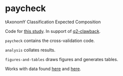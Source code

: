 # paycheck
tAxonomY Classification Expected Composition

Code for [this study](https://doi.org/10.1101/406611). In support of [q2-clawback](https://library.qiime2.org/plugins/q2-clawback).

`paycheck` contains the cross-validation code.

`analysis` collates results.

`figures-and-tables` draws figures and generates tables.

Works with data found [here](https://doi.org/10.5281/zenodo.2548899) and [here](https://doi.org/10.5281/zenodo.2549777).
